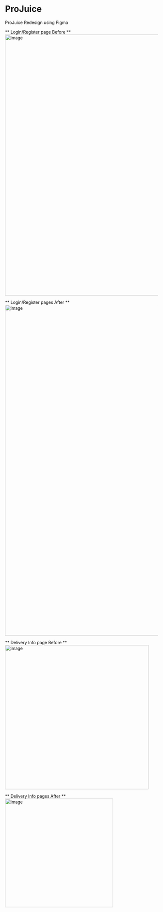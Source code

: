 # ProJuice
ProJuice Redesign using Figma

** Login/Register page Before **
<img width="856" alt="image" src="https://github.com/goroskova/ProJuice/assets/167102100/83d1640b-f233-4e43-b40c-8c63e5be1d7d">

** Login/Register pages After **
<img width="1085" alt="image" src="https://github.com/goroskova/ProJuice/assets/167102100/fba78242-a7e7-4fbd-93bf-e4af269f2f6d">

** Delivery Info page Before **
<img width="473" alt="image" src="https://github.com/goroskova/ProJuice/assets/167102100/86b8c4a1-4c4b-4cfa-8eb6-fc9d7a79cd80">


** Delivery Info pages After **
<img width="356" alt="image" src="https://github.com/goroskova/ProJuice/assets/167102100/aca17d00-061f-45c5-b905-5b68f04790d6">

